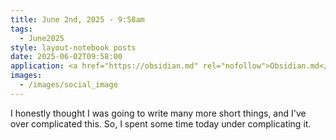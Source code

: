 ```yaml
---
title: June 2nd, 2025 - 9:58am
tags:
  - June2025
style: layout-notebook posts
date: 2025-06-02T09:58:00
application: <a href="https://obsidian.md" rel="nofollow">Obsidian.md</a>
images:
  - /images/social_image
---
```

I honestly thought I was going to write many more short things, and I've over complicated this. So, I spent some time today under complicating it.